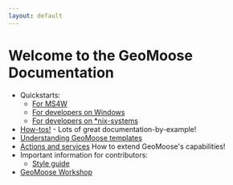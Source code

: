```yaml
---
layout: default
---
```


# Welcome to the GeoMoose Documentation

* Quickstarts:
    * [For MS4W](./ms4w-quickstart/index.md)
    * [For developers on Windows](./install_on_windows.md)
    * [For developers on *nix-systems](./quickstart.md)
* [How-tos!](./howto/index.md) - Lots of great documentation-by-example!
* [Understanding GeoMoose templates](./templates.md)
* [Actions and services](./actions-and-services.md)
  How to extend GeoMoose's capabilities!
* Important information for contributors:
    * [Style guide](./style_guide.md)
* [GeoMoose Workshop](./workshop/index.md)
